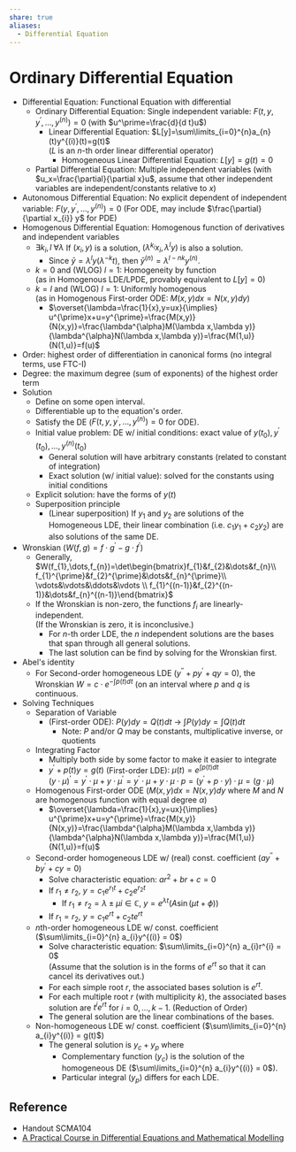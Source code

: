 ```yaml
---
share: true
aliases:
  - Differential Equation
---
```


# Ordinary Differential Equation

- Differential Equation: Functional Equation with differential
	- Ordinary Differential Equation: Single independent variable: $F(t,y,y^\prime,\dots,y^{(n)})=0$ (with $u^\prime=\frac{d}{d t}u$)
		- Linear Differential Equation: $L[y]=\sum\limits_{i=0}^{n}a_{n}(t)y^{(i)}(t)=g(t)$  
		  ($L$ is an $n$-th order linear differential operator)
			- Homogeneous Linear Differential Equation: $L[y]=g(t)=0$
	- Partial Differential Equation: Multiple independent variables (with $u_x=\frac{\partial}{\partial x}u$, assume that other independent variables are independent/constants relative to $x$)
- Autonomous Differential Equation: No explicit dependent of independent variable: $F(y,y^\prime,\dots,y^{(n)})=0$ (For ODE, may include $\frac{\partial}{\partial x_{i}} y$ for PDE)
- Homogenous Differential Equation: Homogenous function of derivatives and independent variables
	- $\exists k_{i},l\;\forall\lambda$ If $(x_{i}, y)$ is a solution, $(\lambda^{k_{i}} x_{i}, \lambda^{l} y)$ is also a solution.
		- Since $\bar{y}=\lambda^{l} y(\lambda^{-k}t)$, then $\bar{y}^{(n)}=\lambda^{l-nk} y^{(n)}$.
	- $k=0$ and (WLOG) $l=1$: Homogeneity by function  
	  (as in Homogenous LDE/LPDE, provably equivalent to $L[y]=0$)
	- $k=l$ and (WLOG) $l=1$: Uniformly homogenous  
	  (as in Homogenous First-order ODE: $M(x,y)dx=N(x,y)dy$)
		- $\overset{\lambda=\frac{1}{x},y=ux}{\implies} u^{\prime}x+u=y^{\prime}=\frac{M(x,y)}{N(x,y)}=\frac{\lambda^{\alpha}M(\lambda x,\lambda y)}{\lambda^{\alpha}N(\lambda x,\lambda y)}=\frac{M(1,u)}{N(1,u)}=f(u)$
- Order: highest order of differentiation in canonical forms (no integral terms, use FTC-I)
- Degree: the maximum degree (sum of exponents) of the highest order term
- Solution
	- Define on some open interval.
	- Differentiable up to the equation's order.
	- Satisfy the DE ($F(t,y,y^{\prime},\dots,y^{(n)})=0$ for ODE).
	- Initial value problem: DE w/ initial conditions: exact value of $y(t_{0}),y^{\prime}(t_{0}),\dots,y^{(n)}(t_{0})$
		- General solution will have arbitrary constants (related to constant of integration)
		- Exact solution (w/ initial value): solved for the constants using initial conditions
	- Explicit solution: have the forms of $y(t)$
	- Superposition principle
		- (Linear superposition) If $y_1$ and $y_2$ are solutions of the Homogeneous LDE, their linear combination (i.e. $c_{1}y_{1}+c_{2}y_{2}$) are also solutions of the same DE.
- Wronskian ($W(f,g)=f\cdot g^{\prime}-g\cdot f^{\prime}$)
	- Generally, $W(f_{1},\dots,f_{n})=\det\begin{bmatrix}f_{1}&f_{2}&\dots&f_{n}\\ f_{1}^{\prime}&f_{2}^{\prime}&\dots&f_{n}^{\prime}\\ \vdots&\vdots&\ddots&\vdots \\ f_{1}^{(n-1)}&f_{2}^{(n-1)}&\dots&f_{n}^{(n-1)}\end{bmatrix}$
	- If the Wronskian is non-zero, the functions $f_{i}$ are linearly-independent.  
	  (If the Wronskian is zero, it is inconclusive.)
		- For $n$-th order LDE, the $n$ independent solutions are the bases that span through all general solutions.
		- The last solution can be find by solving for the Wronskian first.
- Abel's identity
	- For Second-order homogeneous LDE ($y^{\prime\prime}+p y^{\prime}+q y = 0$), the Wronskian $W=c\cdot e^{-\int p(t)dt}$ (on an interval where $p$ and $q$ is continuous.
- Solving Techniques
	- Separation of Variable
		- (First-order ODE): $P(y)dy=Q(t)dt$ → $\int P(y)dy = \int Q(t)dt$
			- Note: $P$ and/or $Q$ may be constants, multiplicative inverse, or quotients
	- Integrating Factor
		- Multiply both side by some factor to make it easier to integrate
		- $y^{\prime}+p(t)y=g(t)$ (First-order LDE): $\mu(t)=e^{\int p(t) dt}$  
		  $(y\cdot\mu)^{\prime}=y^{\prime}\cdot\mu+y\cdot\mu^{\prime}=y^{\prime}\cdot\mu+y\cdot\mu\cdot p=(y^{\prime}+p\cdot y)\cdot \mu=(g\cdot\mu)$
	- Homogenous First-order ODE ($M(x,y)dx=N(x,y)dy$ where $M$ and $N$ are homogenous function with equal degree $\alpha$)
		- $\overset{\lambda=\frac{1}{x},y=ux}{\implies} u^{\prime}x+u=y^{\prime}=\frac{M(x,y)}{N(x,y)}=\frac{\lambda^{\alpha}M(\lambda x,\lambda y)}{\lambda^{\alpha}N(\lambda x,\lambda y)}=\frac{M(1,u)}{N(1,u)}=f(u)$
	- Second-order homogeneous LDE w/ (real) const. coefficient ($a y^{\prime\prime}+b y^{\prime}+c y = 0$)
		- Solve characteristic equation: $ar^{2}+br+c=0$
		- If $r_{1}\ne r_{2}$, $y=c_{1}e^{r_{1}t}+c_{2}e^{r_{2}t}$
			- If $r_{1}\ne r_{2}=\lambda\pm\mu i\in\mathbb{C}$, $y=e^{\lambda t}\left(A\sin(\mu t + \phi)\right)$
		- If $r_1=r_2$, $y=c_{1}e^{rt}+c_{2}te^{rt}$
	- $n$th-order homogeneous LDE w/ const. coefficient ($\sum\limits_{i=0}^{n} a_{i}y^{(i)} = 0$)
		- Solve characteristic equation: $\sum\limits_{i=0}^{n} a_{i}r^{i} = 0$  
		  (Assume that the solution is in the forms of $e^{rt}$ so that it can cancel its derivatives out.)
		- For each simple root $r$, the associated bases solution is $e^{rt}$.
		- For each multiple root $r$ (with multiplicity $k$), the associated bases solution are $t^{i}e^{rt}$ for $i=0,\dots,k-1$. (Reduction of Order)
		- The general solution are the linear combinations of the bases.
	- Non-homogeneous LDE w/ const. coefficient ($\sum\limits_{i=0}^{n} a_{i}y^{(i)} = g(t)$)
		- The general solution is $y_c+y_p$ where
			- Complementary function ($y_c$) is the solution of the homogeneous DE ($\sum\limits_{i=0}^{n} a_{i}y^{(i)} = 0$).
			- Particular integral ($y_p$) differs for each LDE.

## Reference

- Handout SCMA104
- [A Practical Course in Differential Equations and Mathematical Modelling](https://doi.org/10.1142/7573)
